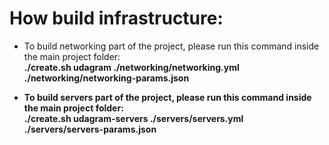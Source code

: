 # How build infrastructure:

* To build networking part of the project, please run this command inside the main project folder:
<br><b>./create.sh udagram ./networking/networking.yml ./networking/networking-params.json<b>

* To build servers part of the project, please run this command inside the main project folder: 
<br><b>./create.sh udagram-servers ./servers/servers.yml ./servers/servers-params.json<b>
